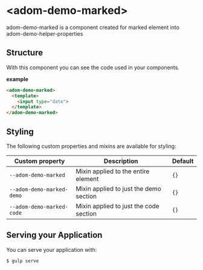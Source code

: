# \<adom-demo-marked\>

adom-demo-marked is a component created for marked element into adom-demo-helper-properties

## Structure

With this component you can see the code used in your components.

__example__

```html
<adom-demo-marked>
  <template>
    <input type="date">
  </template>
</adom-demo-marked>
```

## Styling

The following custom properties and mixins are available for styling:

Custom property | Description | Default
----------------|-------------|----------
`--adom-demo-marked` | Mixin applied to the entire element | `{}`
`--adom-demo-marked-demo` | Mixin applied to just the demo section | `{}`
`--adom-demo-marked-code` | Mixin applied to just the code section | `{}`

## Serving your Application

You can serve your application with:

    $ gulp serve
